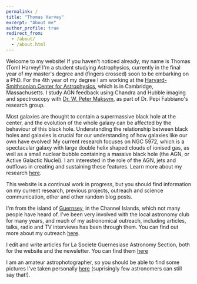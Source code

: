 ```yaml
---
permalink: /
title: "Thomas Harvey"
excerpt: "About me"
author_profile: true
redirect_from: 
  - /about/
  - /about.html
---
```


Welcome to my website! If you haven't noticed already, my name is Thomas (Tom) Harvey! I'm a student studying Astrophysics, currently in the final year of my master's degree and (fingers crossed) soon to be embarking on a PhD. For the 4th year of my degree I am working at the [Harvard-Smithsonian Center for Astrophysics](https://cfa.harvard.edu), which is in Cambridge, Massachusetts. I study AGN feedback using Chandra and Hubble imaging and spectroscopy with [Dr. W. Peter Maksym](http://hea-www.harvard.edu/~wmaksym/), as part of Dr. Pepi Fabbiano's research group.

Most galaxies are thought to contain a supermassive black hole at the center, and the evolution of the whole galaxy can be affected by the behaviour of this black hole. Understanding the relationship between black holes and galaxies is crucial for our understanding of how galaxies like our own have evolved! My current research focuses on NGC 5972, which is a spectacular galaxy with large double helix shaped clouds of ionised gas, as well as a small nuclear bubble containing a massive black hole (the AGN, or Active Galactic Nuclei). I am interested in the role of the AGN, jets and outflows in creating and sustaining these features. Learn more about my research [here](www.thomas-harvey.com/research).

This website is a continual work in progress, but you should find information on my current research, previous projects, outreach and science communication, other and other random blog posts.

I'm from the island of [Guernsey](https://en.wikipedia.org/wiki/Guernsey), in the Channel Islands, which not many people have heard of. I've been very involved with the local astronomy club for many years, and much of my astronomical outreach, including articles, talks, radio and TV interviews has been through them. You can find out more about my outreach [here](https://www.thomas-harvey.com/outreach).

I edit and write articles for La Societe Guernesiase Astronomy Section, both for the website and the newsletter. You can find them [here](http://www.astronomy.org.gg/)

I am an amateur astrophotographer, so you should be able to find some pictures I've taken personally [here](http://wwww.thomas-harvey.com/coolstuff/) (suprisingly few astronomers can still say that!). 
